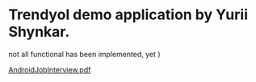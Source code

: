# Trendyol demo application by Yurii Shynkar.

not all functional has been implemented, yet )


[AndroidJobInterview.pdf](https://github.com/y-shynkar/trendyol/files/8063257/AndroidJobInterview.pdf)
